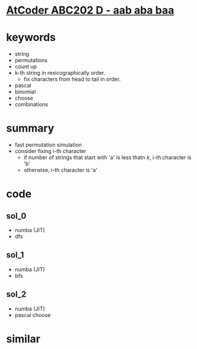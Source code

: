 # [AtCoder ABC202 D - aab aba baa](https://atcoder.jp/contests/abc202/tasks/abc202_d)



# keywords 
- string
- permutations
- count up 
- k-th string in rexicographically order.
  - fix characters from head to tail in order.
- pascal
- binomial
- choose
- combinations


# summary
- fast permutation simulation
- consider fixing i-th character
  - if number of strings that start with 'a' is less thatn $k$, i-th character is 'b'
  - otherwise, i-th character is 'a' 




# code 
## sol_0
- numba (JIT)
- dfs


## sol_1
- numba (JIT)
- bfs


## sol_2
- numba (JIT)
- pascal choose



# similar 